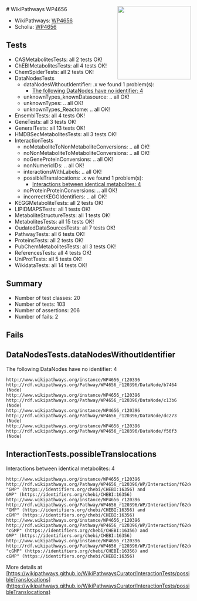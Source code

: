 <img style="float: right; width: 200px" src="https://upload.wikimedia.org/wikipedia/commons/thumb/8/83/Wplogo_with_text_500.png/640px-Wplogo_with_text_500.png" />
# WikiPathways WP4656

* WikiPathways: [WP4656](https://new.wikipathways.org/pathways/WP4656)
* Scholia: [WP4656](https://scholia.toolforge.org/wikipathways/WP4656)
## Tests
* CASMetabolitesTests: all 2 tests OK!
* ChEBIMetabolitesTests: all 4 tests OK!
* ChemSpiderTests: all 2 tests OK!
* DataNodesTests
    * dataNodesWithoutIdentifier: .x we found 1 problem(s):
        * [The following DataNodes have no identifier: 4](#d2d32fa3)
    * unknownTypes_knownDatasource: .. all OK!
    * unknownTypes: .. all OK!
    * unknownTypes_Reactome: .. all OK!
* EnsemblTests: all 4 tests OK!
* GeneTests: all 3 tests OK!
* GeneralTests: all 13 tests OK!
* HMDBSecMetabolitesTests: all 3 tests OK!
* InteractionTests
    * noMetaboliteToNonMetaboliteConversions: .. all OK!
    * noNonMetaboliteToMetaboliteConversions: .. all OK!
    * noGeneProteinConversions: .. all OK!
    * nonNumericIDs: .. all OK!
    * interactionsWithLabels: .. all OK!
    * possibleTranslocations: .x we found 1 problem(s):
        * [Interactions between identical metabolites: 4](#d59038c7)
    * noProteinProteinConversions: .. all OK!
    * incorrectKEGGIdentifiers: .. all OK!
* KEGGMetaboliteTests: all 2 tests OK!
* LIPIDMAPSTests: all 1 tests OK!
* MetaboliteStructureTests: all 1 tests OK!
* MetabolitesTests: all 15 tests OK!
* OudatedDataSourcesTests: all 7 tests OK!
* PathwayTests: all 6 tests OK!
* ProteinsTests: all 2 tests OK!
* PubChemMetabolitesTests: all 3 tests OK!
* ReferencesTests: all 4 tests OK!
* UniProtTests: all 5 tests OK!
* WikidataTests: all 14 tests OK!


## Summary

* Number of test classes: 20
* Number of tests: 103
* Number of assertions: 206
* Number of fails: 2

## Fails

<a name="d2d32fa3" />

## DataNodesTests.dataNodesWithoutIdentifier

The following DataNodes have no identifier: 4
```
http://www.wikipathways.org/instance/WP4656_r120396 http://rdf.wikipathways.org/Pathway/WP4656_r120396/DataNode/b7464 (Node)
http://www.wikipathways.org/instance/WP4656_r120396 http://rdf.wikipathways.org/Pathway/WP4656_r120396/DataNode/c13b6 (Node)
http://www.wikipathways.org/instance/WP4656_r120396 http://rdf.wikipathways.org/Pathway/WP4656_r120396/DataNode/dc273 (Node)
http://www.wikipathways.org/instance/WP4656_r120396 http://rdf.wikipathways.org/Pathway/WP4656_r120396/DataNode/f56f3 (Node)
```

<a name="d59038c7" />

## InteractionTests.possibleTranslocations

Interactions between identical metabolites: 4
```
http://www.wikipathways.org/instance/WP4656_r120396 http://rdf.wikipathways.org/Pathway/WP4656_r120396/WP/Interaction/f62de "GMP" (https://identifiers.org/chebi/CHEBI:16356) and 
GMP" (https://identifiers.org/chebi/CHEBI:16356)
http://www.wikipathways.org/instance/WP4656_r120396 http://rdf.wikipathways.org/Pathway/WP4656_r120396/WP/Interaction/f62de "GMP" (https://identifiers.org/chebi/CHEBI:16356) and 
cGMP" (https://identifiers.org/chebi/CHEBI:16356)
http://www.wikipathways.org/instance/WP4656_r120396 http://rdf.wikipathways.org/Pathway/WP4656_r120396/WP/Interaction/f62de "cGMP" (https://identifiers.org/chebi/CHEBI:16356) and 
GMP" (https://identifiers.org/chebi/CHEBI:16356)
http://www.wikipathways.org/instance/WP4656_r120396 http://rdf.wikipathways.org/Pathway/WP4656_r120396/WP/Interaction/f62de "cGMP" (https://identifiers.org/chebi/CHEBI:16356) and 
cGMP" (https://identifiers.org/chebi/CHEBI:16356)
```

More details at [https://wikipathways.github.io/WikiPathwaysCurator/InteractionTests/possibleTranslocations](https://wikipathways.github.io/WikiPathwaysCurator/InteractionTests/possibleTranslocations)

